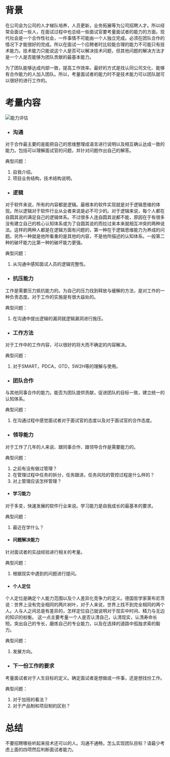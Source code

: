 # 背景

在公司会为公司的人才梯队培养，人员更新，业务拓展等为公司招聘人才。所以经常会面试一些人，在面试过程中也总结一些面试官要考量面试者的能力的方面。现代社会是一个合作性社会，一件事情不可能由一个人独立完成。必须在团队合作的情况下才能很好的完成。所以在面试一个应聘者时比较能合理的能力不可能只有技术能力。技术能力只能说这个人是否可以解决技术问题，但其他问题的解决方法才是一个人是否能够为团队贡献的最基本能力。

为了团队能够达成内部一致，提高工作效率。最好的方式是找认同公司文化、能够有合作能力的人加入团队。所以，考量面试者的能力时不是技术能力可以团队就可以很好的进行工作的。

# 考量内容
![能力评估](https://upload-images.jianshu.io/upload_images/2454595-c0f46d3970de49a8.png?imageMogr2/auto-orient/strip%7CimageView2/2/w/1240)

- ### 沟通

对于合作最主要的是能把自己的思维整理成语言进行说明以及相互确认达成一致的能力。包括可以理解面试官的问题，并针对问题作出自己的解答。

典型问题：
1. 自我介绍。
2. 项目业务结构，技术结构说明。

- ### 逻辑

对于软件来说，所有的内容都是逻辑。最根本的软件实现就是对于逻辑思维的体现。所以逻辑对于软件行业从业者来说是必不可少的。对于逻辑来说，每个人都在自圆其说的满足自己的逻辑体系。不过很多人连自圆其说都不能，原因在于有很多没有建立自己的核心认知体系或为了自圆其说的而拉过来本来就相互冲突的两种说法。这样的两种人都是在逻辑方面有问题的，第一种在于逻辑思维能力为养成的问题。另外一种就是他所看重的是其他的内容，不是他所描述的认知体系。一般第二种的破坏能力比第一种的破坏能力更强。

典型问题：
1. 从沟通中感知面试人员的逻辑完整性。

- ### 抗压能力

工作是需要压力抵抗能力的。为自己的压力找到释放与缓解的方法，是对工作的一种负责态度。对于工作的实施是有很大益处的。

典型问题：
1. 在沟通中提出逻辑的漏洞就逻辑漏洞进行施压。

- ### 工作方法

对于工作中的工作内容，可以很好的将大而不确定的内容解决。

典型问题：
1. 对于SMART，PDCA，GTD，5W2H等的理解与使用。

- ### 团队合作

与其他同事合作的能力。能否为团队提供贡献，促进团队的目标一致，建立统一的认知体系。

典型问题：
1. 在沟通过程中感觉面试者对于面试官的态度以及对于面试官的合作态度。

- ### 领导能力

对于工作了几年的人来说、跟同事合作、跟领导合作是需要能力的。

典型问题：
1. 之前有没有做过管理？
2. 在管理过程中任务的拆分，任务跟进，任务风险的管控过程是什么样的？
3. 对上管理应该怎样管理？

- #### 学习能力

对于多变，快速发展的软件行业来说。学习能力是自我成长的最基本的要求。

典型问题：
1. 最近在学什么？

- #### 问题解决能力

针对面试者的实战经验进行相关的考量。

典型问题：
1. 根据现实中遇到的问题进行提问。

- #### 个人定位

个人定位是确定个人能力范围以及个人差异化竞争力的定义。德国哲学家莱布尼茨说：世界上没有完全相同的两片树叶，对于人来说，世界上找不到完全相同的两个人。人与人之间总是有差异的，怎样定位自己就说明对于现实中时间、精力与无边的知识的权衡。
这一点主要考量一个人是否认清自己，认清现实，认清寿命长短。突出自己的专长，磨炼自己的专业能力，以及在选择的道路中孤独求索的毅力。

典型问题：
1. 发展方向。

- ### 下一份工作的要求

考量面试者对于人生目标的定义。确定面试者是想做成一件事，还是想找份工作。

典型问题：
1. 对于加班的看法？
2. 对于产品制和项目制的区别？

# 总结

不要招聘哪些听起来技术还可以的人。沟通不通畅，怎么实现团队目标？请最少考虑上面的四项然后判断面试者能力。
